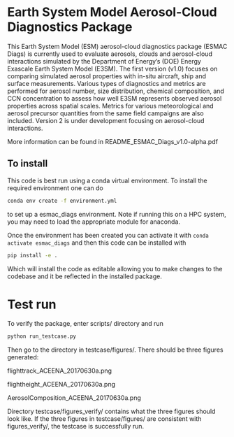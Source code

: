 
# Earth System Model Aerosol-Cloud Diagnostics Package

This Earth System Model (ESM) aerosol-cloud diagnostics package (ESMAC Diags) is currently used to evaluate aerosols, clouds and aerosol-cloud interactions simulated by the Department of Energy’s (DOE) Energy Exascale Earth System Model (E3SM). The first version (v1.0) focuses on comparing simulated aerosol properties with in-situ aircraft, ship and surface measurements. Various types of diagnostics and metrics are performed for aerosol number, size distribution, chemical composition, and CCN concentration to assess how well E3SM represents observed aerosol properties across spatial scales. Metrics for various meteorological and aerosol precursor quantities from the same field campaigns are also included. Version 2 is under development focusing on aerosol-cloud interactions.

More information can be found in README_ESMAC_Diags_v1.0-alpha.pdf

## To install
This code is best run using a conda virtual environment. To install the required environment one can do
```bash
conda env create -f environment.yml
```
to set up a esmac_diags environment. Note if running this on a HPC system, you may need to load the appropriate module for anaconda. 

Once the environment has been created you can activate it with ```conda activate esmac_diags``` and then this code can be installed with
```bash
pip install -e .
```
Which will install the code as editable allowing you to make changes to the codebase and it be reflected in the installed package. 


# Test run
To verify the package, enter scripts/ directory and run 
```bash
python run_testcase.py
```
Then go to the directory in testcase/figures/. There should be three figures generated:

flighttrack_ACEENA_20170630a.png

flightheight_ACEENA_20170630a.png

AerosolComposition_ACEENA_20170630a.png

Directory testcase/figures_verify/ contains what the three figures should look like. If the three figures in testcase/figures/ are consistent with figures_verify/, the testcase is successfully run.



